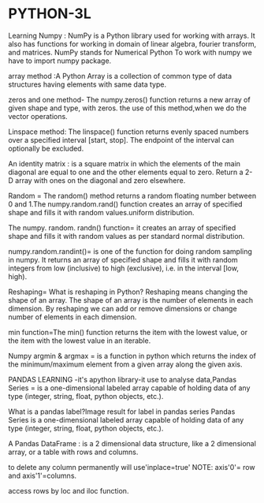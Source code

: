 # PYTHON-3L

Learning Numpy : NumPy is a Python library used for working with arrays.
It also has functions for working in domain of linear algebra, fourier transform, and matrices. NumPy stands for Numerical Python
To work with numpy we have to import numpy package.

array method :A Python Array is a collection of common type of data structures having elements with same data type.

zeros and one method- The numpy.zeros() function returns a new array of given shape and type, with zeros. the use of this method,when we do the vector operations.

Linspace method: The linspace() function returns evenly spaced numbers over a specified interval [start, stop]. The endpoint of the interval can optionally be excluded.

An identity matrix : is a square matrix in which the elements of the main diagonal are equal to one and the other elements equal to zero.
Return a 2-D array with ones on the diagonal and zero elsewhere.

Random = The random() method returns a random floating number between 0 and 1.The numpy.random.rand() function creates an array of specified shape and fills it with random values.uniform distribution.

The numpy. random. randn() function= it creates an array of specified shape and fills it with random values as per standard normal distribution.

numpy.random.randint()= is one of the function for doing random sampling in numpy. It returns an array of specified shape and fills it with random integers from low (inclusive) to high (exclusive), i.e. in the interval [low, high).

Reshaping= What is reshaping in Python?
Reshaping means changing the shape of an array. The shape of an array is the number of elements in each dimension. By reshaping we can add or remove dimensions or change number of elements in each dimension.

min function=The min() function returns the item with the lowest value, or the item with the lowest value in an iterable.

Numpy argmin & argmax = is a function in python which returns the index of the minimum/maximum element from a given array along the given axis.

PANDAS LEARNING -it's apython library-it use to analyse data,Pandas Series = is a one-dimensional labeled array capable of holding data of any type (integer, string, float, python objects, etc.).

What is a pandas label?Image result for label in pandas series Pandas Series is a one-dimensional labeled array capable of holding data of any type (integer, string, float, python objects, etc.).

A Pandas DataFrame : is a 2 dimensional data structure, like a 2 dimensional array, or a table with rows and columns.

to delete any column permanently will use'inplace=true' NOTE: axis'0'= row and axis'1'=columns.

access rows by loc and iloc function.

